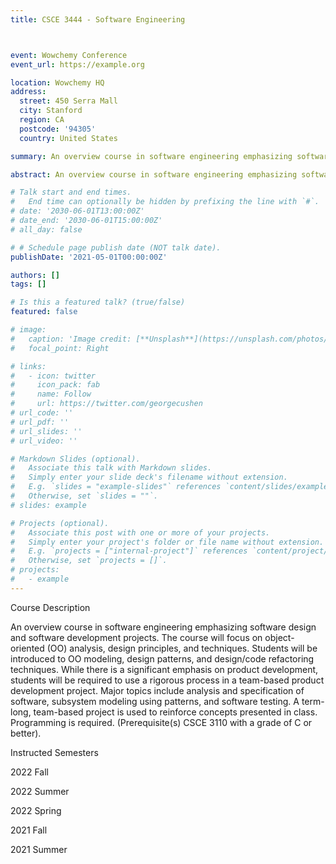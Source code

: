 ```yaml
---
title: CSCE 3444 - Software Engineering



event: Wowchemy Conference
event_url: https://example.org

location: Wowchemy HQ
address:
  street: 450 Serra Mall
  city: Stanford
  region: CA
  postcode: '94305'
  country: United States

summary: An overview course in software engineering emphasizing software design and software development projects. The course will focus on object-oriented (OO) analysis, design principles, and techniques. Students will be introduced to OO modeling, design patterns, and design/code refactoring techniques. While there is a significant emphasis on product development, students will be required to use a rigorous process in a team-based product development project. Major topics include analysis and specification of software, subsystem modeling using patterns, and software testing. A term-long, team-based project is used to reinforce concepts presented in class. Programming is required. (Prerequisite(s) CSCE 3110 with a grade of C or better).

abstract: An overview course in software engineering emphasizing software design and software development projects. The course will focus on object-oriented (OO) analysis, design principles, and techniques. Students will be introduced to OO modeling, design patterns, and design/code refactoring techniques. While there is a significant emphasis on product development, students will be required to use a rigorous process in a team-based product development project. Major topics include analysis and specification of software, subsystem modeling using patterns, and software testing. A term-long, team-based project is used to reinforce concepts presented in class. Programming is required. (Prerequisite(s) CSCE 3110 with a grade of C or better).

# Talk start and end times.
#   End time can optionally be hidden by prefixing the line with `#`.
# date: '2030-06-01T13:00:00Z'
# date_end: '2030-06-01T15:00:00Z'
# all_day: false

# # Schedule page publish date (NOT talk date).
publishDate: '2021-05-01T00:00:00Z'

authors: []
tags: []

# Is this a featured talk? (true/false)
featured: false

# image:
#   caption: 'Image credit: [**Unsplash**](https://unsplash.com/photos/bzdhc5b3Bxs)'
#   focal_point: Right

# links:
#   - icon: twitter
#     icon_pack: fab
#     name: Follow
#     url: https://twitter.com/georgecushen
# url_code: ''
# url_pdf: ''
# url_slides: ''
# url_video: ''

# Markdown Slides (optional).
#   Associate this talk with Markdown slides.
#   Simply enter your slide deck's filename without extension.
#   E.g. `slides = "example-slides"` references `content/slides/example-slides.md`.
#   Otherwise, set `slides = ""`.
# slides: example

# Projects (optional).
#   Associate this post with one or more of your projects.
#   Simply enter your project's folder or file name without extension.
#   E.g. `projects = ["internal-project"]` references `content/project/deep-learning/index.md`.
#   Otherwise, set `projects = []`.
# projects:
#   - example
---
```


<!-- {{% callout note %}}
Click on the **Slides** button above to view the built-in slides feature.
{{% /callout %}} -->


Course Description

An overview course in software engineering emphasizing software design and software development projects. The course will focus on object-oriented (OO) analysis, design principles, and techniques. Students will be introduced to OO modeling, design patterns, and design/code refactoring techniques. While there is a significant emphasis on product development, students will be required to use a rigorous process in a team-based product development project. Major topics include analysis and specification of software, subsystem modeling using patterns, and software testing. A term-long, team-based project is used to reinforce concepts presented in class. Programming is required. (Prerequisite(s) CSCE 3110 with a grade of C or better).

<!-- Other Details

Student Level

Undergraduate (final year) -->

Instructed Semesters

2022 Fall

2022 Summer

2022 Spring

2021 Fall

2021 Summer

